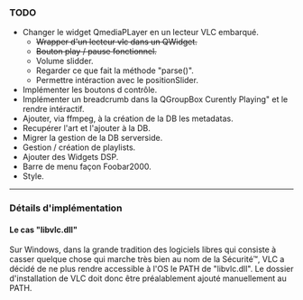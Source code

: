 ### TODO

- Changer le widget QmediaPLayer en un lecteur VLC embarqué.
    - ~~Wrapper d'un lecteur vlc dans un QWidget.~~
    - ~~Bouton play / pause fonctionnel.~~
    - Volume slidder.
    - Regarder ce que fait la méthode "parse()".
    - Permettre intéraction avec le positionSlider. 
- Implémenter les boutons d contrôle.
- Implémenter un breadcrumb dans la QGroupBox Curently Playing" et le rendre intéractif.
- Ajouter, via ffmpeg, à la création de la DB les metadatas.
- Recupérer l'art et l'ajouter à la DB.
- Migrer la gestion de la DB serverside.
- Gestion / création de playlists.
- Ajouter des Widgets DSP.
- Barre de menu façon Foobar2000.
- Style.

---

### Détails d'implémentation

#### Le cas "libvlc.dll"

Sur Windows, dans la grande tradition des logiciels libres qui consiste à casser quelque chose qui marche très bien au nom de la Sécurité™, VLC a décidé de ne plus rendre accessible à l'OS le PATH de "libvlc.dll". Le dossier d'installation de VLC doit donc être préalablement ajouté manuellement au PATH.